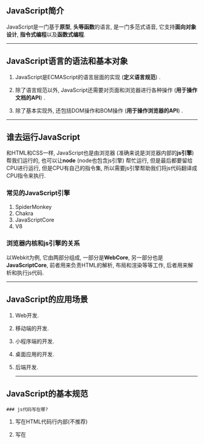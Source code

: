## JavaScript简介

JavaScript是一门基于**原型**, **头等函数**的语言, 是一门多范式语音, 它支持**面向对象设计**, **指令式编程**以及**函数式编程**.

------



## JavaScript语言的语法和基本对象

1. JavaScript是ECMAScript的语言层面的实现 (**定义语言规范**) .

2. 除了语言规范以外, JavaScript还需要对页面和浏览器进行各种操作 (**用于操作文档的API**) .

3. 除了基本实现外, 还包括DOM操作和BOM操作 (**用于操作浏览器的API**) .

------



## 谁去运行JavaScript

和HTML和CSS一样, JavaScript也是由浏览器 (准确来说是浏览器内部的**js引擎**) 帮我们运行的, 也可以让**node** (node也包含js引擎) 帮忙运行, 但是最后都要留给CPU进行运行, 但是CPU有自己的指令集, 所以需要js引擎帮助我们将js代码翻译成CPU指令来执行.

### 常见的JavaScript引擎

1. SpiderMonkey 
2. Chakra
3. JavaScriptCore
4. V8

### 	浏览器内核和js引擎的关系

以Webkit为例, 它由两部分组成, 一部分是**WebCore**, 另一部分也是**JavaScriptCore**,  前者用来负责HTML的解析, 布局和渲染等等工作, 后者用来解析和执行js代码.

------



## JavaScript的应用场景

 1. Web开发.

 2. 移动端的开发.

 3. 小程序端的开发.

 4. 桌面应用的开发.

 5. 后端开发.

    ------
    
    

## JavaScript的基本规范

	### js代码写在哪?

 1. 写在HTML代码行内部(不推荐)

 2. 写在<script>标签元素内部.

    ```html
    <script>
    	// JavaScript代码块... ...
    </script>
    ```

 3. 写在独立的js文件并且引入.

    ```html
    <script src="JavaScript文件的路径"></script>
    ```

### noscript元素

主要用于针对早期浏览器不支持js的问题. 需要一个**页面优雅降级**的处理方案, noscript元素主要用于给不支持js的浏览器提供代替内容.

	### 注意事项
	
	1.  script不能写成单标签. 包括外联引用的时候也不可以.
	2.  省略type属性 (以前的js中的script标签会使用type属性, 现在已经不需要了) .
	3.  网页的加载顺序遵顼HTML文档的加载顺序, 即自上而下的加载顺序, **推荐将js代码和编写位置放在body子元素的最后一行**.

